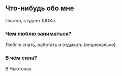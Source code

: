 ## Что-нибудь обо мне

Платон, студент ШОКа.

### Чем люблю заниматься?

Люблю спать, работать и отдыхать (опционально).

### В чём сила?

В Ньютонах.
